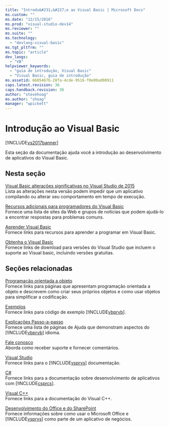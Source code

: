 ```yaml
---
title: "Introdu&#231;&#227;o ao Visual Basic | Microsoft Docs"
ms.custom: ""
ms.date: "12/15/2016"
ms.prod: "visual-studio-dev14"
ms.reviewer: ""
ms.suite: ""
ms.technology: 
  - "devlang-visual-basic"
ms.tgt_pltfrm: ""
ms.topic: "article"
dev_langs: 
  - "VB"
helpviewer_keywords: 
  - "guia de introdução, Visual Basic"
  - "Visual Basic, guia de introdução"
ms.assetid: 6685467b-28fa-4cde-9516-f0e00ad08911
caps.latest.revision: 36
caps.handback.revision: 36
author: "stevehoag"
ms.author: "shoag"
manager: "wpickett"
---
```

# Introdu&#231;&#227;o ao Visual Basic
[!INCLUDE[vs2017banner](../../csharp/includes/vs2017banner.md)]

Esta seção da documentação ajuda você a introdução ao desenvolvimento de aplicativos do Visual Basic.  
  
## Nesta seção  
 [Visual Basic alterações significativas no Visual Studio de 2015](../../visual-basic/getting-started/breaking-changes-in-visual-studio-2015.md)  
 Lista as alterações nesta versão podem impedir que um aplicativo compilando ou alterar seu comportamento em tempo de execução.  
  
 [Recursos adicionais para programadores do Visual Basic](../../visual-basic/getting-started/additional-resources.md)  
 Fornece uma lista de sites da Web e grupos de notícias que podem ajudá\-lo a encontrar respostas para problemas comuns.  
  
 [Aprender Visual Basic](http://msdn.microsoft.com/vstudio/hh388573.aspx)  
 Fornece links para recursos para aprender a programar em Visual Basic.  
  
 [Obtenha o Visual Basic](https://www.visualstudio.com/en-us/downloads/download-visual-studio-vs.aspx)  
 Fornece links de download para versões do Visual Studio que incluem o suporte ao Visual basic, incluindo versões gratuitas.  
  
## Seções relacionadas  
 [Programação orientada a objeto](../Topic/Object-Oriented%20Programming%20\(C%23%20and%20Visual%20Basic\).md)  
 Fornece links para páginas que apresentam programação orientada a objeto e descrevem como criar seus próprios objetos e como usar objetos para simplificar a codificação.  
  
 [Exemplos](../../visual-basic/sample-applications.md)  
 Fornece links para código de exemplo [!INCLUDE[vbprvb](../../csharp/programming-guide/concepts/linq/includes/vbprvb_md.md)].  
  
 [Explicações Passo\-a\-passo](../../visual-basic/walkthroughs.md)  
 Fornece uma lista de páginas de Ajuda que demonstram aspectos do [!INCLUDE[vbprvb](../../csharp/programming-guide/concepts/linq/includes/vbprvb_md.md)] idioma.  
  
 [Fale conosco](/visual-studio/ide/talk-to-us)  
 Aborda como receber suporte e fornecer comentários.  
  
 [Visual Studio](http://msdn.microsoft.com/pt-br/06ddebea-2c83-4a45-bb48-6264c797ed93)  
 Fornece links para o [!INCLUDE[vsprvs](../../csharp/includes/vsprvs_md.md)] documentação.  
  
 [C\#](../../csharp/csharp.md)  
 Fornece links para a documentação sobre desenvolvimento de aplicativos com [!INCLUDE[csprcs](../../csharp/includes/csprcs_md.md)].  
  
 [Visual C\+\+](/visual-cpp/top/visual-cpp-in-visual-studio-2015)  
 Fornece links para a documentação do Visual C\+\+.  
  
 [Desenvolvimento do Office e do SharePoint](/office-dev/office-dev/office-and-sharepoint-development-in-visual-studio)  
 Fornece informações sobre como usar o Microsoft Office e [!INCLUDE[vsprvs](../../csharp/includes/vsprvs_md.md)] como parte de um aplicativo de negócios.